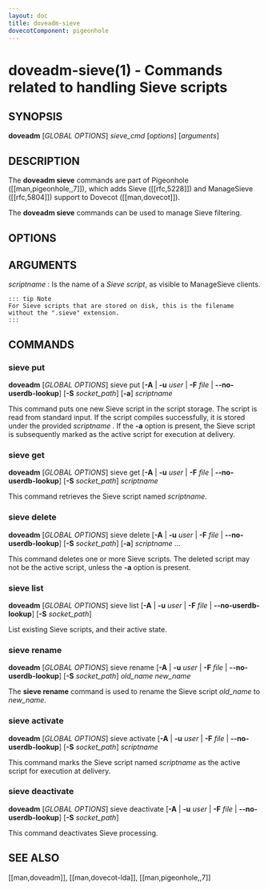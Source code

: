 ```yaml
---
layout: doc
title: doveadm-sieve
dovecotComponent: pigeonhole
---
```


# doveadm-sieve(1) - Commands related to handling Sieve scripts

## SYNOPSIS

**doveadm** [*GLOBAL OPTIONS*] *sieve_cmd* [*options*] [*arguments*]

## DESCRIPTION

The **doveadm sieve** commands are part of Pigeonhole ([[man,pigeonhole,,7]]),
which adds Sieve ([[rfc,5228]]) and ManageSieve ([[rfc,5804]]) support to
Dovecot ([[man,dovecot]]).

The **doveadm sieve** commands can be used to manage Sieve filtering.

<!-- @include: include/global-options-formatter.inc -->

## OPTIONS

<!-- @include: include/option-A.inc -->

<!-- @include: include/option-F-file.inc -->

<!-- @include: include/option-no-userdb-lookup.inc -->

<!-- @include: include/option-S-socket.inc -->

<!-- @include: include/option-u-user.inc -->

## ARGUMENTS

*scriptname*
:   Is the name of a *Sieve script*, as visible to ManageSieve clients.

    ::: tip Note
    For Sieve scripts that are stored on disk, this is the filename
    without the ".sieve" extension.
    :::

## COMMANDS

### sieve put

**doveadm** [*GLOBAL OPTIONS*] sieve put [**-A** | **-u** *user* | **-F** *file* | **\-\-no-userdb-lookup**] [**-S** *socket_path*] [**-a**] *scriptname*

This command puts one new Sieve script in the script storage. The script
is read from standard input. If the script compiles successfully, it is
stored under the provided *scriptname .* If the **-a** option is
present, the Sieve script is subsequently marked as the active script
for execution at delivery.

### sieve get

**doveadm** [*GLOBAL OPTIONS*] sieve get [**-A** | **-u** *user* | **-F** *file* | **\-\-no-userdb-lookup**] [**-S** *socket_path*] *scriptname*

This command retrieves the Sieve script named *scriptname*.

### sieve delete

**doveadm** [*GLOBAL OPTIONS*] sieve delete [**-A** | **-u** *user* | **-F** *file* | **\-\-no-userdb-lookup**] [**-S** *socket_path*] [**-a**] *scriptname* ...

This command deletes one or more Sieve scripts. The deleted script may
not be the active script, unless the **-a** option is present.

### sieve list

**doveadm** [*GLOBAL OPTIONS*] sieve list [**-A** | **-u** *user* | **-F** *file* | **\-\-no-userdb-lookup**] [**-S** *socket_path*]

List existing Sieve scripts, and their active state.

### sieve rename

**doveadm** [*GLOBAL OPTIONS*] sieve rename [**-A** | **-u** *user* | **-F** *file* | **\-\-no-userdb-lookup**] [**-S** *socket_path*] *old_name* *new_name*

The **sieve rename** command is used to rename the Sieve script *old_name*
to *new_name*.

### sieve activate

**doveadm** [*GLOBAL OPTIONS*] sieve activate [**-A** | **-u** *user* | **-F** *file* | **\-\-no-userdb-lookup**] [**-S** *socket_path*] *scriptname*

This command marks the Sieve script named *scriptname* as the active script
for execution at delivery.

### sieve deactivate

**doveadm** [*GLOBAL OPTIONS*] sieve deactivate [**-A** | **-u** *user* | **-F** *file* | **\-\-no-userdb-lookup**] [**-S** *socket_path*]

This command deactivates Sieve processing.

<!-- @include: include/reporting-bugs.inc -->

## SEE ALSO

[[man,doveadm]], [[man,dovecot-lda]], [[man,pigeonhole,,7]]
